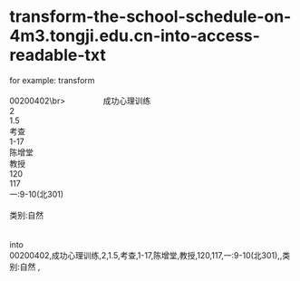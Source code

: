 # transform-the-school-schedule-on-4m3.tongji.edu.cn-into-access-readable-txt

for example:
  transform <br>
              	<tr><br>
                  <td>00200402</td>\br>
                  <td style="text-align:left">成功心理训练</td><br>
                  <td>2</td><br>
                  <td>1.5</td> <br>
                  <td>考查</td> <br>
                  <td>1-17</td><br>
                  <td>陈增堂</td><br>
                  <td>教授</td><br>
                  <td>120</td><br>
                  <td>117</td><br>
                  <td style="text-align:left">一:9-10(北301)</td><br>
                  <td style="text-align:left"></td><br>
                  <td style="text-align:left">类别:自然 </td><br>
                </tr><br>
             <br>
   into <br>
            00200402,成功心理训练,2,1.5,考查,1-17,陈增堂,教授,120,117,一:9-10(北301),,类别:自然 ,<br>
        <br>
